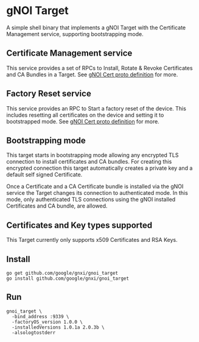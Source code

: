 # gNOI Target

A simple shell binary that implements a gNOI Target with the Certificate
Management service, supporting bootstrapping mode.

## Certificate Management service

This service provides a set of RPCs to Install, Rotate & Revoke Certificates and
CA Bundles in a Target. See [gNOI Cert proto definition](https://github.com/openconfig/gnoi/blob/master/cert/cert.proto) for more.

## Factory Reset service

This service provides an RPC to Start a factory reset of the device. This includes
resetting all certificates on the device and setting it to bootstrapped mode.
See [gNOI Cert proto definition](https://github.com/openconfig/gnoi/blob/master/factory_reset/reset.proto) for more.

## Bootstrapping mode

This target starts in bootstrapping mode allowing any encrypted TLS connection
to install certificates and CA bundles. For creating this encrypted connection
this target automatically creates a private key and a default self signed
Certificate.

Once a Certificate and a CA Certificate bundle is installed via the gNOI service
the Target changes its connection to authenticated mode. In this mode, only
authenticated TLS connections using the gNOI installed Certificates and CA
bundle, are allowed.



## Certificates and Key types supported

This Target currently only supports x509 Certificates and RSA Keys.

## Install

```
go get github.com/google/gnxi/gnoi_target
go install github.com/google/gnxi/gnoi_target
```

## Run

```
gnoi_target \
  -bind_address :9339 \
  -factoryOS_version 1.0.0 \
  -installedVersions 1.0.1a 2.0.3b \
  -alsologtostderr
```
